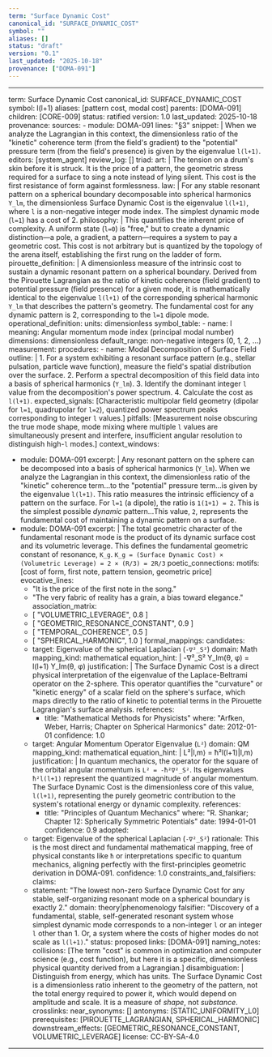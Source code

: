 ```yaml
---
term: "Surface Dynamic Cost"
canonical_id: "SURFACE_DYNAMIC_COST"
symbol: ""
aliases: []
status: "draft"
version: "0.1"
last_updated: "2025-10-18"
provenance: ["DOMA-091"]
---
```


---
term: Surface Dynamic Cost
canonical_id: SURFACE_DYNAMIC_COST
symbol: l(l+1)
aliases: [pattern cost, modal cost]
parents: [DOMA-091]
children: [CORE-009]
status: ratified
version: 1.0
last_updated: 2025-10-18
provenance:
  sources:
    - module: DOMA-091
      lines: "§3"
      snippet: |
        When we analyze the Lagrangian in this context, the dimensionless ratio of the "kinetic" coherence term (from the field's gradient) to the "potential" pressure term (from the field's presence) is given by the eigenvalue `l(l+1)`.
  editors: [system_agent]
  review_log: []
triad:
  art: |
    The tension on a drum's skin before it is struck. It is the price of a pattern, the geometric stress required for a surface to sing a note instead of lying silent. This cost is the first resistance of form against formlessness.
  law: |
    For any stable resonant pattern on a spherical boundary decomposable into spherical harmonics `Y_lm`, the dimensionless Surface Dynamic Cost is the eigenvalue `l(l+1)`, where `l` is a non-negative integer mode index. The simplest dynamic mode (`l=1`) has a cost of 2.
  philosophy: |
    This quantifies the inherent price of complexity. A uniform state (`l=0`) is "free," but to create a dynamic distinction—a pole, a gradient, a pattern—requires a system to pay a geometric cost. This cost is not arbitrary but is quantized by the topology of the arena itself, establishing the first rung on the ladder of form.
pirouette_definition: |
  A dimensionless measure of the intrinsic cost to sustain a dynamic resonant pattern on a spherical boundary. Derived from the Pirouette Lagrangian as the ratio of kinetic coherence (field gradient) to potential pressure (field presence) for a given mode, it is mathematically identical to the eigenvalue `l(l+1)` of the corresponding spherical harmonic `Y_lm` that describes the pattern's geometry. The fundamental cost for any dynamic pattern is 2, corresponding to the `l=1` dipole mode.
operational_definition:
  units: dimensionless
  symbol_table:
    - name: l
      meaning: Angular momentum mode index (principal modal number)
      dimensions: dimensionless
      default_range: non-negative integers (0, 1, 2, ...)
  measurement:
    procedures:
      - name: Modal Decomposition of Surface Field
        outline: |
          1. For a system exhibiting a resonant surface pattern (e.g., stellar pulsation, particle wave function), measure the field's spatial distribution over the surface.
          2. Perform a spectral decomposition of this field data into a basis of spherical harmonics (`Y_lm`).
          3. Identify the dominant integer `l` value from the decomposition's power spectrum.
          4. Calculate the cost as `l(l+1)`.
        expected_signals: [Characteristic multipolar field geometry (dipolar for `l=1`, quadrupolar for `l=2`), quantized power spectrum peaks corresponding to integer `l` values.]
        pitfalls: [Measurement noise obscuring the true mode shape, mode mixing where multiple `l` values are simultaneously present and interfere, insufficient angular resolution to distinguish high-`l` modes.]
context_windows:
  - module: DOMA-091
    excerpt: |
      Any resonant pattern on the sphere can be decomposed into a basis of spherical harmonics (`Y_lm`). When we analyze the Lagrangian in this context, the dimensionless ratio of the "kinetic" coherence term...to the "potential" pressure term...is given by the eigenvalue `l(l+1)`. This ratio measures the intrinsic efficiency of a pattern on the surface. For `l=1` (a dipole), the ratio is `1(1+1) = 2`. This is the simplest possible *dynamic* pattern...This value, `2`, represents the fundamental cost of maintaining a dynamic pattern on a surface.
  - module: DOMA-091
    excerpt: |
      The total geometric character of the fundamental resonant mode is the product of its dynamic surface cost and its volumetric leverage. This defines the fundamental geometric constant of resonance, `Κ_g`.
      `Κ_g = (Surface Dynamic Cost) × (Volumetric Leverage) = 2 × (R/3) = 2R/3`
poetic_connections:
  motifs: [cost of form, first note, pattern tension, geometric price]
  evocative_lines:
    - "It is the price of the first note in the song."
    - "The very fabric of reality has a grain, a bias toward elegance."
  association_matrix:
    - [ "VOLUMETRIC_LEVERAGE", 0.8 ]
    - [ "GEOMETRIC_RESONANCE_CONSTANT", 0.9 ]
    - [ "TEMPORAL_COHERENCE", 0.5 ]
    - [ "SPHERICAL_HARMONIC", 1.0 ]
formal_mappings:
  candidates:
    - target: Eigenvalue of the spherical Laplacian (`-∇²_S²`)
      domain: Math
      mapping_kind: mathematical
      equation_hint: |
        -∇²_S² Y_lm(θ, φ) = l(l+1) Y_lm(θ, φ)
      justification: |
        The Surface Dynamic Cost is a direct physical interpretation of the eigenvalue of the Laplace-Beltrami operator on the 2-sphere. This operator quantifies the "curvature" or "kinetic energy" of a scalar field on the sphere's surface, which maps directly to the ratio of kinetic to potential terms in the Pirouette Lagrangian's surface analysis.
      references:
        - title: "Mathematical Methods for Physicists"
          where: "Arfken, Weber, Harris; Chapter on Spherical Harmonics"
          date: 2012-01-01
      confidence: 1.0
    - target: Angular Momentum Operator Eigenvalue (`L²`)
      domain: QM
      mapping_kind: mathematical
      equation_hint: |
        L²|l,m⟩ = ħ²l(l+1)|l,m⟩
      justification: |
        In quantum mechanics, the operator for the square of the orbital angular momentum is `L² = -ħ²∇²_S²`. Its eigenvalues `ħ²l(l+1)` represent the quantized magnitude of angular momentum. The Surface Dynamic Cost is the dimensionless core of this value, `l(l+1)`, representing the purely geometric contribution to the system's rotational energy or dynamic complexity.
      references:
        - title: "Principles of Quantum Mechanics"
          where: "R. Shankar; Chapter 12: Spherically Symmetric Potentials"
          date: 1994-01-01
      confidence: 0.9
  adopted:
    - target: Eigenvalue of the spherical Laplacian (`-∇²_S²`)
      rationale: This is the most direct and fundamental mathematical mapping, free of physical constants like `ħ` or interpretations specific to quantum mechanics, aligning perfectly with the first-principles geometric derivation in DOMA-091.
      confidence: 1.0
constraints_and_falsifiers:
  claims:
    - statement: "The lowest non-zero Surface Dynamic Cost for any stable, self-organizing resonant mode on a spherical boundary is exactly 2."
      domain: theory|phenomenology
      falsifier: "Discovery of a fundamental, stable, self-generated resonant system whose simplest dynamic mode corresponds to a non-integer `l` or an integer `l` other than 1. Or, a system where the costs of higher modes do not scale as `l(l+1)`."
      status: proposed
      links: [DOMA-091]
naming_notes:
  collisions: [The term "cost" is common in optimization and computer science (e.g., cost function), but here it is a specific, dimensionless physical quantity derived from a Lagrangian.]
  disambiguation: |
    Distinguish from energy, which has units. The Surface Dynamic Cost is a dimensionless ratio inherent to the geometry of the pattern, not the total energy required to power it, which would depend on amplitude and scale. It is a measure of *shape*, not *substance*.
crosslinks:
  near_synonyms: []
  antonyms: [STATIC_UNIFORMITY_L0]
  prerequisites: [PIROUETTE_LAGRANGIAN, SPHERICAL_HARMONIC]
  downstream_effects: [GEOMETRIC_RESONANCE_CONSTANT, VOLUMETRIC_LEVERAGE]
license: CC-BY-SA-4.0
---